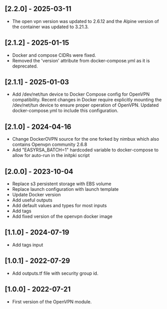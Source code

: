 ## [2.2.0] - 2025-03-11

- The open vpn version was updated to 2.6.12 and the Alpine version of the container was updated to 3.21.3.

## [2.1.2] - 2025-01-15

- Docker and compose CIDRs were fixed.
- Removed the 'version' attribute from docker-compose.yml as it is deprecated.

## [2.1.1] - 2025-01-03

- Add /dev/net/tun device to Docker Compose config for OpenVPN compatibility. Recent changes in Docker require explicitly mounting the /dev/net/tun device to ensure proper operation of OpenVPN. Updated docker-compose.yml to include this configuration.

## [2.1.0] - 2024-04-16

- Change DockerOVPN source for the one forked by nimbux which also contains Openvpn community 2.6.8
- Add "EASYRSA_BATCH=1" hardcoded variable to docker-compose to allow for auto-run in the initpki script

## [2.0.0] - 2023-10-04

- Replace s3 persistent storage with EBS volume
- Replace launch configuration with launch template
- Update Docker version
- Add useful outputs
- Add default values and types for most inputs
- Add tags
- Add fixed version of the openvpn docker image

## [1.1.0] - 2024-07-19

- Add tags input

## [1.0.1] - 2022-07-29

- Add outputs.tf file with security group id.

## [1.0.0] - 2022-07-21

- First version of the OpenVPN module.
